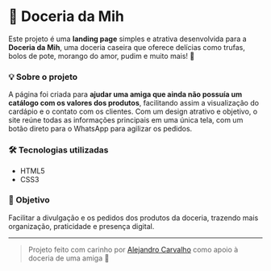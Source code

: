 # 🍫 Doceria da Mih

Este projeto é uma **landing page** simples e atrativa desenvolvida para a **Doceria da Mih**, uma doceria caseira que oferece delícias como trufas, bolos de pote, morango do amor, pudim e muito mais! 💖

### 💡 Sobre o projeto

A página foi criada para **ajudar uma amiga que ainda não possuía um catálogo com os valores dos produtos**, facilitando assim a visualização do cardápio e o contato com os clientes. Com um design atrativo e objetivo, o site reúne todas as informações principais em uma única tela, com um botão direto para o WhatsApp para agilizar os pedidos.

### 🛠️ Tecnologias utilizadas
- HTML5
- CSS3

### 🎯 Objetivo
Facilitar a divulgação e os pedidos dos produtos da doceria, trazendo mais organização, praticidade e presença digital.

---

> Projeto feito com carinho por [Alejandro Carvalho](https://github.com/SEU_USUARIO) como apoio à doceria de uma amiga 💝

